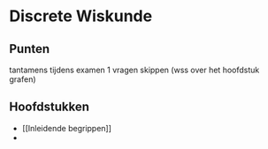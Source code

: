 # Discrete Wiskunde

## Punten
tantamens
tijdens examen 1 vragen skippen (wss over het hoofdstuk grafen)
## Hoofdstukken
- [[Inleidende begrippen]] 
- 